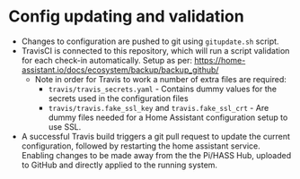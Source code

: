 # Config updating and validation
 - Changes to configuration are pushed to git using `gitupdate.sh` script.
 - TravisCI is connected to this repository, which will run a script validation for each check-in automatically. Setup as per: https://home-assistant.io/docs/ecosystem/backup/backup_github/
   - Note in order for Travis to work a number of extra files are required:
     - `travis/travis_secrets.yaml` - Contains dummy values for the secrets used in the configuration files
     - `travis/travis.fake_ssl_key` and `travis.fake_ssl_crt` - Are dummy files needed for a Home Assistant configuration setup to use SSL.
 - A successful Travis build triggers a git pull request to update the current configuration, followed by restarting the home assistant service. Enabling changes to be made away from the the Pi/HASS Hub, uploaded to GitHub and directly applied to the running system.
